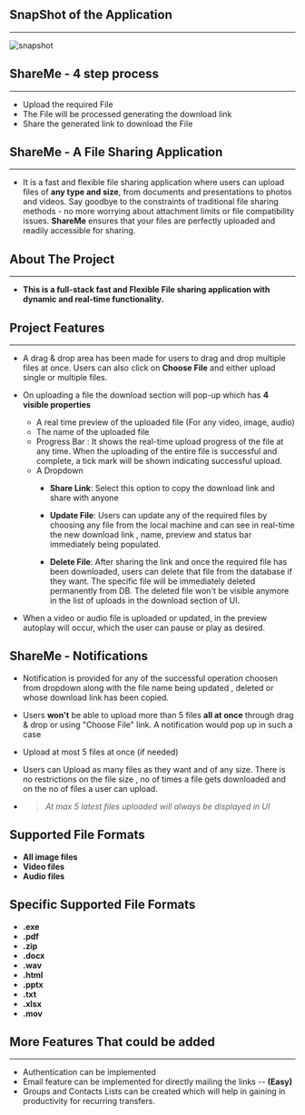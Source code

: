 ## SnapShot of the Application
___

![snapshot](https://github.com/Sapnil-Bhowmick/FullStack-file-Sharing-Application-FRONTEND/assets/118714419/8768474f-bb6c-4d06-af9c-a5c310c2986e)

## ShareMe - 4 step process
___

* Upload the required File
* The File will be processed generating the download link 
* Share the generated link to download the File



## ShareMe - A File Sharing Application 
___

* It is a fast and flexible file sharing application where users can upload files of **any type and size**, from documents and presentations to photos and videos. Say goodbye to the constraints of traditional file sharing methods - no more worrying about attachment limits or file compatibility issues. **ShareMe** ensures that your files are perfectly uploaded and readily accessible for sharing.


## About The Project
___
* **This is a full-stack fast and Flexible File sharing application with dynamic and real-time functionality.**

## Project Features
___

* A drag & drop area has been made for users to drag and drop multiple files at once. Users can also click on **Choose File** and either upload single or multiple files. 

* On uploading a file the download section will pop-up which has **4 visible properties** 
  - A real time preview of the uploaded file (For any video, image, audio)
  - The name of the uploaded file
  - Progress Bar : It shows the real-time upload progress of the file at any time. When the uploading of the entire file is successful and complete, a tick mark will be shown indicating successful upload.
  - A Dropdown
    + **Share Link**: Select this option to copy the download link and share with anyone

    + **Update File**: Users can update any of the required files by choosing any file from the local machine and can see in real-time the new download link , name, preview and status bar immediately being populated.

    + **Delete File**: After sharing the link and once the required file has been downloaded, users can delete that file from the database if they want. The specific file will be immediately deleted permanently from DB. The deleted file won't be visible anymore in the list of uploads in the  download section of UI.


* When a video or audio file is uploaded or updated, in the preview autoplay will occur, which the user can pause or play as desired.



## ShareMe - Notifications 

* Notification is provided for any of the successful operation choosen from dropdown along with the file name being updated , deleted or whose download link has been copied.

* Users **won't** be able to upload more than 5 files **all at once** through drag & drop or using "Choose File" link. A notification would pop up in such a case 

* Upload at most 5 files at once (if needed)

* Users can Upload as many files as they want and of any size. There is no restrictions on the file size , no of times a file gets downloaded and on the no of files a user can upload.

* > *At max 5 latest files uploaded will always be displayed in UI*

## Supported File Formats

* **All image files**
* **Video files**
* **Audio files**

## Specific Supported File Formats

*  **.exe**
*  **.pdf**
*  **.zip**
*  **.docx**
*  **.wav**
*  **.html**
*  **.pptx**
*  **.txt**
*  **.xlsx**
*  **.mov**



## More Features That could be added
___

* Authentication can be implemented
* Email feature can be implemented for directly mailing the links -- **(Easy)**
* Groups and Contacts Lists can be created which will help in gaining in productivity for recurring transfers.




  
